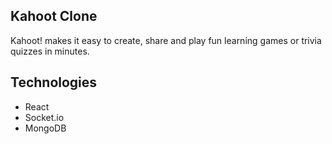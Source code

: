 ## Kahoot Clone

Kahoot! makes it easy to create, share and play fun learning games or trivia quizzes in minutes.

## Technologies
- React
- Socket.io
- MongoDB
